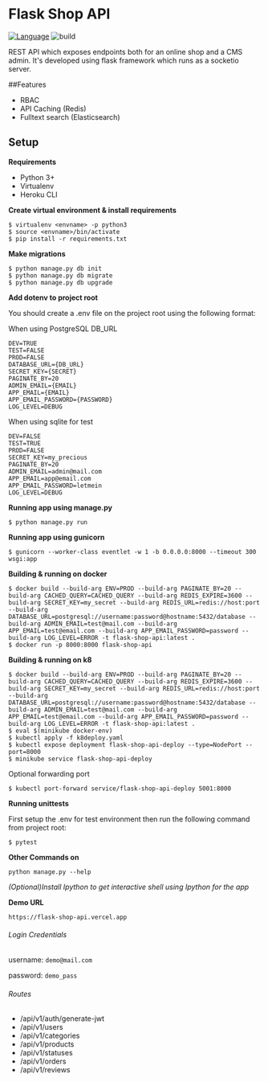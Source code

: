 # Flask Shop API

[![Language](https://img.shields.io/badge/language-python-green.svg)](https://github.com/sartim/flask_shop_api)
![build](https://github.com/sartim/flask_shop_api/workflows/build/badge.svg)

REST API which exposes endpoints both for an online shop and a CMS admin. It's developed using flask framework which runs as a socketio server.

##Features

* RBAC
* API Caching (Redis)
* Fulltext search (Elasticsearch)

## Setup

**Requirements**

* Python 3+
* Virtualenv
* Heroku CLI


**Create virtual environment & install requirements**

    $ virtualenv <envname> -p python3
    $ source <envname>/bin/activate
    $ pip install -r requirements.txt

**Make migrations**

    $ python manage.py db init
    $ python manage.py db migrate
    $ python manage.py db upgrade

**Add dotenv to project root**

You should create a .env file on the project root using the following format:

When using PostgreSQL DB_URL

    DEV=TRUE
    TEST=FALSE
    PROD=FALSE
    DATABASE_URL={DB_URL}
    SECRET_KEY={SECRET}
    PAGINATE_BY=20
    ADMIN_EMAIL={EMAIL}
    APP_EMAIL={EMAIL}
    APP_EMAIL_PASSWORD={PASSWORD}
    LOG_LEVEL=DEBUG

When using sqlite for test

    DEV=FALSE
    TEST=TRUE
    PROD=FALSE
    SECRET_KEY=my_precious
    PAGINATE_BY=20
    ADMIN_EMAIL=admin@mail.com
    APP_EMAIL=app@email.com
    APP_EMAIL_PASSWORD=letmein
    LOG_LEVEL=DEBUG
    
**Running app using manage.py**

    $ python manage.py run

**Running app using gunicorn**

    $ gunicorn --worker-class eventlet -w 1 -b 0.0.0.0:8000 --timeout 300 wsgi:app
    
**Building & running on docker**

    $ docker build --build-arg ENV=PROD --build-arg PAGINATE_BY=20 --build-arg CACHED_QUERY=CACHED_QUERY --build-arg REDIS_EXPIRE=3600 --build-arg SECRET_KEY=my_secret --build-arg REDIS_URL=redis://host:port --build-arg DATABASE_URL=postgresql://username:password@hostname:5432/database --build-arg ADMIN_EMAIL=test@mail.com --build-arg APP_EMAIL=test@email.com --build-arg APP_EMAIL_PASSWORD=password --build-arg LOG_LEVEL=ERROR -t flask-shop-api:latest .
    $ docker run -p 8000:8000 flask-shop-api


**Building & running on k8**

    $ docker build --build-arg ENV=PROD --build-arg PAGINATE_BY=20 --build-arg CACHED_QUERY=CACHED_QUERY --build-arg REDIS_EXPIRE=3600 --build-arg SECRET_KEY=my_secret --build-arg REDIS_URL=redis://host:port --build-arg DATABASE_URL=postgresql://username:password@hostname:5432/database --build-arg ADMIN_EMAIL=test@mail.com --build-arg APP_EMAIL=test@email.com --build-arg APP_EMAIL_PASSWORD=password --build-arg LOG_LEVEL=ERROR -t flask-shop-api:latest .
    $ eval $(minikube docker-env)
    $ kubectl apply -f k8deploy.yaml
    $ kubectl expose deployment flask-shop-api-deploy --type=NodePort --port=8000
    $ minikube service flask-shop-api-deploy

Optional forwarding port

    $ kubectl port-forward service/flask-shop-api-deploy 5001:8000
  
**Running unittests**
    
First setup the .env for test environment then run the following command from project root:
    
    $ pytest

**Other Commands on** 

    python manage.py --help

_(Optional)Install Ipython to get interactive shell using Ipython for the app_


**Demo URL**

`https://flask-shop-api.vercel.app`

###### Login Credentials

username: `demo@mail.com`

password: `demo_pass`


###### Routes

* /api/v1/auth/generate-jwt
* /api/v1/users
* /api/v1/categories
* /api/v1/products
* /api/v1/statuses
* /api/v1/orders
* /api/v1/reviews
